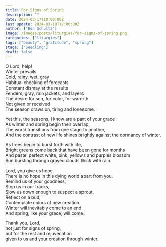 ```yaml
---
title: For Signs of Spring
description: ""
date: 2024-03-17T10:00:00Z
last update: 2024-03-18T12:00:00Z
author: ["Ben Schultz"]
image: /images/posts/liturgies/for-signs-of-spring.png
categories: ["liturgies"]
tags: ["beauty", "gratitude", "spring"]
stage: ["Seedling"]
draft: false
---
```


O Lord, help!  
Winter prevails  
Cold, rainy, wet, gray  
Habitual checking of forecasts  
Constant dismay at the results  
Fenders, gray, rain jackets, and layers  
The desire for sun, for color, for warmth  
Not given or received  
The season draws on, tiring and lonesome.

Yet this, the seasons, I know are a part of your grace  
As winter and spring begin their overlap,  
The world transitions from one stage to another,  
And the contrast of new life shines brightly against the dormancy of winter.

As trees begin to burst forth with life,  
Bright greens come back that have been gone for months  
And pastel perfect white, pink, yellows and purples blossom  
Sun bursting through grayed clouds thick with rain.

Lord, you give us hope.  
There is no hope in this dying world apart from you.  
Remind us of your goodness,  
Stop us in our tracks,  
Slow us down enough to suspect a sprout,  
Reflect on a bud,  
Contemplate colors of new creation.  
Winter will inevitably come to an end  
And spring, like your grace, will come.

Thank you, Lord,  
not just for signs of spring,  
but for the rest and rejuvenation  
given to us and your creation through winter.
